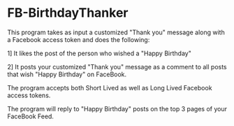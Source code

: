 # FB-BirthdayThanker

This program takes as input a customized "Thank you" message along with a Facebook access token and does the following:

1] It likes the post of the person who wished a "Happy Birthday"

2] It posts your customized "Thank you" message as a comment to all posts that wish "Happy Birthday" on FaceBook.

The program accepts both Short Lived as well as Long Lived Facebook access tokens.

The program will reply to "Happy Birthday" posts on the top 3 pages of your FaceBook Feed.
